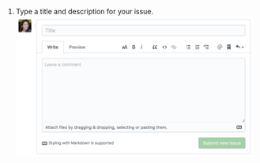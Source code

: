 1. Type a title and description for your issue.
![A sample issue](/assets/images/help/issues/sample_issue.png)
